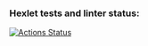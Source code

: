 ### Hexlet tests and linter status:
[![Actions Status](https://github.com/dasargath/java-project-71/workflows/hexlet-check/badge.svg)](https://github.com/dasargath/java-project-71/actions)
